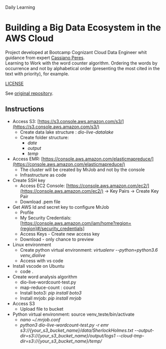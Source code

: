 Daily Learning

# Building a Big Data Ecosystem in the AWS Cloud

Project developed at Bootcamp Cognizant Cloud Data Engineer whit guidance from expert [Cassiano Peres](https://github.com/cassianobrexbit/ "Cassiano Peres").</br>
Learning to Work with the word counter algorithm. Ordering the words by occurrence and not by alphabetical order (presenting the most cited in the text with priority), for example.

[LICENSE](/LICENSE)

See [original repository](https://github.com/cassianobrexbit/DIO-LiveCoding-AWS-BigData).

## Instructions

* Access S3: [https://s3.console.aws.amazon.com/s3/](https://s3.console.aws.amazon.com/s3/)
  * Create data lake structure : _dio-live-datalake_
  * Create folder structure:
    * _date_
    * _output_
    * _temp_
* Access EMR: [https://console.aws.amazon.com/elasticmapreduce/](https://console.aws.amazon.com/elasticmapreduce/)
  * The cluster will be created by MrJob and not by the console
  * Infrastructure as code
* Create SSH key
  * Access EC2 Console: [https://console.aws.amazon.com/ec2/](https://console.aws.amazon.com/ec2/) -> Key Pairs -> Create Key Pair
  * Download .pem file
* Get AWS Id and secret key to configure MrJob
  * Profile
  * My Security Credentials: [https://console.aws.amazon.com/iam/home?region={region}#/security_credentials]
  * Access Keys - Create new access key
  * Download - only chance to preview
* Linux environment
  * Create python virtual environment: _virtualenv --python=python3.6 venv_diolive_
  * Access with vs code
* Install vscode on Ubuntu
  * code .
* Create word analysis algorithm
  * dio-live-wordcount-test.py
  * map-reduce-count : count
  * Install boto3: _pip install boto3_
  * Install mrjob: _pip install mrjob_
* Access S3
  * Upload file to bucket
* Python virtual environment: source venv_teste/bin/activate
  * _nano ~/.mrjob.conf_
  * _python3 dio-live-wordcount-test.py -r emr s3://{your_s3_bucket_name}/data/SherlockHolmes.txt --output-dir=s3://{your_s3_bucket_name}/output/logs1 --cloud-tmp- dir=s3://{your_s3_bucket_name}/temp/_
